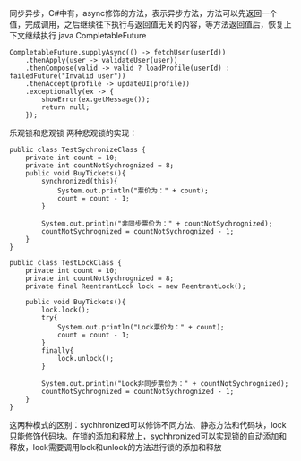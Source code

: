 同步异步，C#中有，async修饰的方法，表示异步方法，方法可以先返回一个值，完成调用，之后继续往下执行与返回值无关的内容，等方法返回值后，恢复上下文继续执行
java CompletableFuture
```
CompletableFuture.supplyAsync(() -> fetchUser(userId))
    .thenApply(user -> validateUser(user))
    .thenCompose(valid -> valid ? loadProfile(userId) : failedFuture("Invalid user"))
    .thenAccept(profile -> updateUI(profile))
    .exceptionally(ex -> {
        showError(ex.getMessage());
        return null;
    });
```
乐观锁和悲观锁
两种悲观锁的实现：
```
public class TestSychronizeClass {
    private int count = 10;
    private int countNotSychrognized = 8;
    public void BuyTickets(){
        synchronized(this){
            System.out.println("票价为：" + count);
            count = count - 1;
        }

        System.out.println("非同步票价为：" + countNotSychrognized);
        countNotSychrognized = countNotSychrognized - 1;
    }
}
```
```
public class TestLockClass {
    private int count = 10;
    private int countNotSychrognized = 8;
    private final ReentrantLock lock = new ReentrantLock();

    public void BuyTickets(){
        lock.lock();
        try{
            System.out.println("Lock票价为：" + count);
            count = count - 1;
        }
        finally{
            lock.unlock();
        }

        System.out.println("Lock非同步票价为：" + countNotSychrognized);
        countNotSychrognized = countNotSychrognized - 1;
    }
}
```
这两种模式的区别：sychhronized可以修饰不同方法、静态方法和代码块，lock只能修饰代码块。在锁的添加和释放上，sychhronized可以实现锁的自动添加和释放，lock需要调用lock和unlock的方法进行锁的添加和释放
